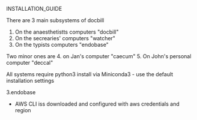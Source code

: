 INSTALLATION_GUIDE

There are 3 main subsystems of docbill
1. On the anaesthetistts computers "docbill"
2. On the secrearies' computers "watcher"
3. On the typists computers "endobase"

Two minor ones are
4. on Jan's computer "caecum"
5. On John's personal computer "deccal"

All systems require python3 install via Miniconda3 - use the default installation settings



3.endobase
- AWS CLI iss downloaded and configured with aws credentials and region
